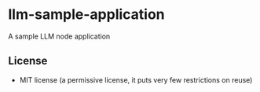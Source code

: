 # llm-sample-application
A sample LLM node application 

## License
* MIT license (a permissive license, it puts very few restrictions on reuse)
